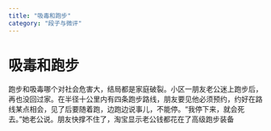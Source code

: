 ```yaml
---
title: "吸毒和跑步"
category: "段子与微评"
---
```

# 吸毒和跑步

跑步和吸毒哪个对社会危害大，结局都是家庭破裂。小区一朋友老公迷上跑步后，再也没回过家。在半径十公里内有四条跑步路线，朋友要见他必须预约，约好在路线某点相会，见了后要随着跑，边跑边说事儿，不能停。“我停下来，就会死去。”她老公说。朋友快撑不住了，淘宝显示老公钱都花在了高级跑步装备

